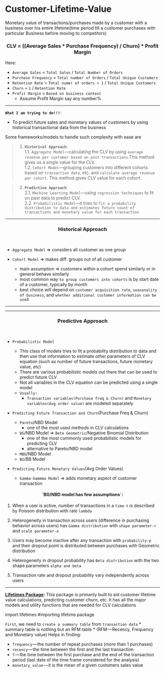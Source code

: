 # Customer-Lifetime-Value
Monetary value of transactions/purchases made by a customer with a business over his entire lifetime(time period till a customer purchases with particular Business before moving to competitors)

<h3><center>CLV = ((Average Sales * Purchase Frequency) / Churn) * Profit Margin</center></h3>
Here: <br>

* `Average Sales` = `Total Sales` / `Total Number of Orders`
* `Purchase Frequency` = `Total number of Orders` / `Total Unique Customers`
* `Retention Rate` = `Total numer of orders > 1` / `Total Unique Customers`
* `Churn` = `1` / `Retention Rate`
* `Profit Margin` = `Based on business context`
    * Assume Profit Margin say any number%

-----
**`What I am trying to do!!!`**:
* To predict future sales and monetary values of customers by using historical transactional data from the business


Some frameworks/models to handle such complexity with ease are
>1. **`Historical Approach`**: <br>
    1.1. `Aggregate Model`—calculating the CLV by using `average revenue per customer based on past transactions`.This method gives us a single value for the CLV. <br>
    1.2. `Cohort Model`—grouping customers into different cohorts based on `transaction date`, etc. and `calculate average revenue per cohort`. This method gives CLV value for each cohort.


>2. **`Predictive Approach`**:<br>
    2.1. `Machine Learning Model`—using `regression techniques` to fit on past data to predict CLV.<br>
    2.2. `Probabilistic Model`—it tries to `fit a probability distribution to data and estimates future count of transactions and monetary value for each transaction`<br>

-----
<h3><center>Historical Approach</center></h3><br>

* `Aggregate Model` => considers all customer as one group

* `Cohort Model` => makes diff. groups out of all customer
    * main assumption => customers within a cohort spend similarly or in general behave similarly
    * most common way `to group customers into cohorts` is by start date of a customer, typically by month
    *  best choice will depend on `customer acquisition rate`, `seasonality of business`, and `whether additional customer information can be used`

---
---
<h3><center>Predictive Approach</center></h3><br> 

* `Probabilistic Model`
    * This class of models tries to fit a probability distribution to data and then use that information to estimate other parameters of CLV equation (such as number of future transactions, future monetary value, etc)
    * There are various probabilistic models out there that can be used to predict future CLV
    * Not all variables in the CLV equation can be predicted using a single model
    * `Usually:`
        * `Transaction variables(Purchase freq & Churn)` and `Monetary variables(Avg order value)` are modeled separately
        
* `Predicting Future Transaction and Churn`(Purchase Freq & Churn)
    * `Pareto`/NBD Model
        * one of the most used methods in CLV calculations
    * `BG`/NBD Model => `Beta Geometric`/Negative Binomial Distribution
        * one of the most commonly used probabilistic models for predicting CLV
        * alternative to Pareto/NBD model
    * `MBG`/NBD Model
    * `BG`/BB Model
    
* `Predicting Future Monetary Values`(Avg Order Values)
    * `Gamma-Gammma Model` => adds monetary aspect of customer transaction 


<h4><center>`BG/NBD model has few assumptions`:</center></h4>

1. When a user is active, number of transactions in a `time-t` is described by Poisson distribution with rate `lambda`

2. Heterogeneity in transaction across users (difference in purchasing behavior across users) has `Gamma distribution` with `shape parameter-r` and `scale parameter-a`

3. Users may become inactive after any transaction with `probability-p` and their dropout point is distributed between purchases with Geometric distribution

4. Heterogeneity in dropout probability has `Beta distribution` with the two shape parameters `alpha and beta`

5. Transaction rate and dropout probability vary independently across users

--------

**[Lifetimes Package](https://lifetimes.readthedocs.io/en/latest/):**
This package is primarily built to aid customer lifetime value calculations, predicting customer churn, etc. It has all the major models and utility functions that are needed for CLV calculations

import lifetimes #importing lifetime package


`First`, we need to `create a summary table` from `transaction data`
    * summary table is nothing but an RFM table 
        * (RFM — Recency, Frequency and Monetary value)
Helps in finding:
* `frequency` — the number of repeat purchases (more than 1 purchases)
* `recency` — the time between the first and the last transaction
* `T` — the time between the first purchase and the end of the transaction period (last date of the time frame considered for the analysis)
* `monetary_value` — it is the mean of a given customers sales value
